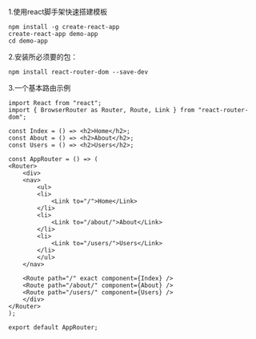 1.使用react脚手架快速搭建模板

    npm install -g create-react-app
    create-react-app demo-app
    cd demo-app

2.安装所必须要的包：

    npm install react-router-dom --save-dev

3.一个基本路由示例

    import React from "react";
    import { BrowserRouter as Router, Route, Link } from "react-router-dom";

    const Index = () => <h2>Home</h2>;
    const About = () => <h2>About</h2>;
    const Users = () => <h2>Users</h2>;

    const AppRouter = () => (
    <Router>
        <div>
        <nav>
            <ul>
            <li>
                <Link to="/">Home</Link>
            </li>
            <li>
                <Link to="/about/">About</Link>
            </li>
            <li>
                <Link to="/users/">Users</Link>
            </li>
            </ul>
        </nav>

        <Route path="/" exact component={Index} />
        <Route path="/about/" component={About} />
        <Route path="/users/" component={Users} />
        </div>
    </Router>
    );

    export default AppRouter;